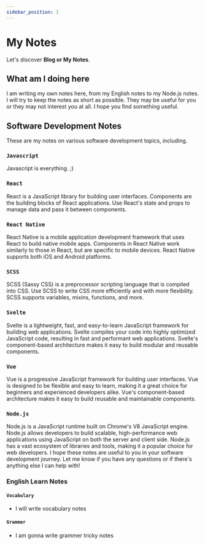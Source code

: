 ```yaml
---
sidebar_position: 1
---
```


# My Notes

Let's discover **Blog or My Notes**.

## What am I doing here

I am writing my own notes here, from my English notes to my Node.js notes. I will try to keep the notes as short as possible.
They may be useful for you or they may not interest you at all. I hope you find something useful.

## Software Development Notes

These are my notes on various software development topics, including.

### `Javascript`

Javascript is everything. ;)

### `React`

React is a JavaScript library for building user interfaces.
Components are the building blocks of React applications.
Use React's state and props to manage data and pass it between components.

### `React Native`

React Native is a mobile application development framework that uses React to build native mobile apps.
Components in React Native work similarly to those in React, but are specific to mobile devices.
React Native supports both iOS and Android platforms.

### `SCSS`

SCSS (Sassy CSS) is a preprocessor scripting language that is compiled into CSS.
Use SCSS to write CSS more efficiently and with more flexibility.
SCSS supports variables, mixins, functions, and more.

### `Svelte`

Svelte is a lightweight, fast, and easy-to-learn JavaScript framework for building web applications.
Svelte compiles your code into highly optimized JavaScript code, resulting in fast and performant web applications.
Svelte's component-based architecture makes it easy to build modular and reusable components.

### `Vue`

Vue is a progressive JavaScript framework for building user interfaces.
Vue is designed to be flexible and easy to learn, making it a great choice for beginners and experienced developers alike.
Vue's component-based architecture makes it easy to build reusable and maintainable components.

### `Node.js`

Node.js is a JavaScript runtime built on Chrome's V8 JavaScript engine.
Node.js allows developers to build scalable, high-performance web applications using JavaScript on both the server and client side.
Node.js has a vast ecosystem of libraries and tools, making it a popular choice for web developers.
I hope these notes are useful to you in your software development journey. Let me know if you have any questions or if there's anything else I can help with!

### English Learn Notes

#### `Vocabulary`

-    I will write vocabulary notes

#### `Grammer`

-    I am gonna write grammer tricky notes

